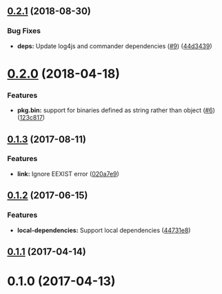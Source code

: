 <a name="0.2.1"></a>
## [0.2.1](https://github.com/nicojs/node-link-parent-bin/compare/v0.2.0...v0.2.1) (2018-08-30)


### Bug Fixes

* **deps:** Update log4js and commander dependencies ([#9](https://github.com/nicojs/node-link-parent-bin/issues/9)) ([44d3439](https://github.com/nicojs/node-link-parent-bin/commit/44d3439))



<a name="0.2.0"></a>
# [0.2.0](https://github.com/nicojs/node-link-parent-bin/compare/v0.1.3...v0.2.0) (2018-04-18)


### Features

* **pkg.bin:** support for binaries defined as string rather than object ([#6](https://github.com/nicojs/node-link-parent-bin/issues/6)) ([123c817](https://github.com/nicojs/node-link-parent-bin/commit/123c817))



<a name="0.1.3"></a>
## [0.1.3](https://github.com/nicojs/node-link-parent-bin/compare/v0.1.2...v0.1.3) (2017-08-11)


### Features

* **link:** Ignore EEXIST error ([020a7e9](https://github.com/nicojs/node-link-parent-bin/commit/020a7e9))



<a name="0.1.2"></a>
## [0.1.2](https://github.com/nicojs/node-link-parent-bin/compare/v0.1.1...v0.1.2) (2017-06-15)


### Features

* **local-dependencies:** Support local dependencies ([44731e8](https://github.com/nicojs/node-link-parent-bin/commit/44731e8))



<a name="0.1.1"></a>
## [0.1.1](https://github.com/nicojs/node-link-parent-bin/compare/v0.1.0...v0.1.1) (2017-04-14)



<a name="0.1.0"></a>
# 0.1.0 (2017-04-13)




